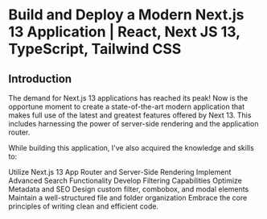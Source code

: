 # Build and Deploy a Modern Next.js 13 Application | React, Next JS 13, TypeScript, Tailwind CSS



## Introduction
The demand for Next.js 13 applications has reached its peak! Now is the opportune moment to create a state-of-the-art modern application that makes full use of the latest and greatest features offered by Next 13. This includes harnessing the power of server-side rendering and the application router.

While building this application, I've also acquired the knowledge and skills to:

Utilize Next.js 13 App Router and Server-Side Rendering
Implement Advanced Search Functionality
Develop Filtering Capabilities
Optimize Metadata and SEO
Design custom filter, combobox, and modal elements
Maintain a well-structured file and folder organization
Embrace the core principles of writing clean and efficient code.